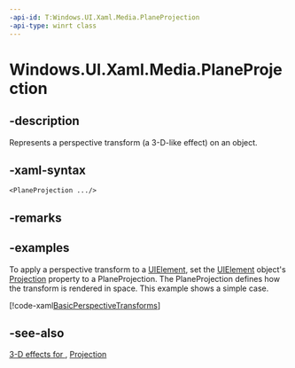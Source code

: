 ```yaml
---
-api-id: T:Windows.UI.Xaml.Media.PlaneProjection
-api-type: winrt class
---
```


<!-- Class syntax.
public class PlaneProjection : Windows.UI.Xaml.Media.Projection, Windows.UI.Xaml.Media.IPlaneProjection
-->

# Windows.UI.Xaml.Media.PlaneProjection

## -description
Represents a perspective transform (a 3-D-like effect) on an object.

## -xaml-syntax
```xaml
<PlaneProjection .../>
```


## -remarks

## -examples
To apply a perspective transform to a [UIElement](../windows.ui.xaml/uielement.md), set the [UIElement](../windows.ui.xaml/uielement.md) object's [Projection](../windows.ui.xaml/uielement_projection.md) property to a PlaneProjection. The PlaneProjection defines how the transform is rendered in space. This example shows a simple case.



[!code-xaml[BasicPerspectiveTransforms](../windows.ui.xaml/code/BasicPerspectiveTransforms/csharp/MainPage.xaml#SnippetBasicPerspectiveTransforms)]

## -see-also
[3-D effects for ](https://docs.microsoft.com/previous-versions/windows/apps/hh700359(v=win.10)), [Projection](projection.md)
